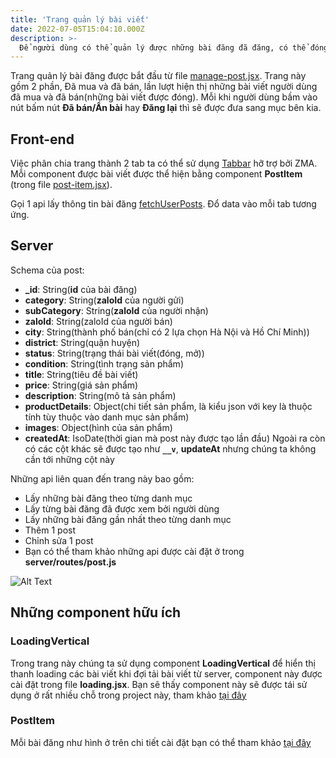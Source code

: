```yaml
---
title: 'Trang quản lý bài viết'
date: 2022-07-05T15:04:10.000Z
description: >-
  Để người dùng có thể quản lý được những bài đăng đã đăng, có thể đóng bài đăng, đăng lại 1 bài đăng, chúng ta nên làm 1 trang để người dùng có thể làm điều đó. rong hướng dẫn này chúng mình sẽ hướng dẫn cho các bạn làm trang quản lý bài viết
---
```


Trang quản lý bài đăng được bắt đầu từ file [manage-post.jsx](https://github.com/quynhdinh/BanLai/blob/master/client/src/pages/manage-post.jsx). Trang này gồm 2 phần, Đã mua và đã bán, lần lượt hiện thị những bài viết người dùng đã mua và đã bán(những bài viết được đóng). Mỗi
khi người dùng bầm vào nút bấm nút **Đã bán/Ẩn bài** hay **Đăng lại** thì sẽ được đưa sang mục bên kia.

## Front-end

Việc phân chia trang thành 2 tab ta có thể sử dụng [Tabbar](https://mini.zalo.me/docs/framework/components/layout-components/tabs/) hỡ trợ bởi ZMA. Mỗi component được bài viết được thể hiện bằng component **PostItem** (trong file [post-item.jsx](https://github.com/quynhdinh/BanLai/blob/master/client/src/components/post-item.jsx)).

Gọi 1 api lấy thông tin bài đăng [fetchUserPosts](https://github.com/quynhdinh/BanLai/blob/5263a8293e975ea7c92e1fb6b476a58758e4e9ed/client/src/pages/manage-post.jsx#L15). Đổ data vào mỗi tab tương ứng.
## Server
Schema của post:
- **_id**: String(**id** của bài đăng)
- **category**: String(**zaloId** của người gửi)
- **subCategory**: String(**zaloId** của người nhận)
- **zaloId**: String(zaloId của người bán)
- **city**: String(thành phố bán(chỉ có 2 lựa chọn Hà Nội và Hồ Chí Minh))
- **district**: String(quận huyện)
- **status**: String(trạng thái bài viết(đóng, mở))
- **condition**: String(tình trạng sản phẩm)
- **title**: String(tiêu đề bài viết)
- **price**: String(giá sản phẩm)
- **description**: String(mô tả sản phẩm)
- **productDetails**: Object(chi tiết sản phẩm, là kiểu json với key là thuộc tính tùy thuộc vào danh mục sản phẩm)
- **images**: Object(hình của sản phẩm)
- **createdAt**: IsoDate(thời gian mà post này được tạo lần đầu)
  Ngoài ra còn có các cột khác sẽ được tạo như **`__v`**, **updateAt** nhưng chúng ta không cần tới những cột này

Những api liên quan đến trang này bao gồm:
- Lấy những bài đăng theo từng danh mục
- Lấy từng bài đăng đã được xem bởi người dùng
- Lấy những bài đăng gần nhất theo từng danh mục
- Thêm 1 post
- Chỉnh sửa 1 post
- Bạn có thể tham khảo những api được cài đặt ở trong **server/routes/post.js**

![Alt Text](https://scintillating-haupia-01fe5d.netlify.app/img/manage-post.jpg)

## Những component hữu ích

### LoadingVertical
Trong trang này chúng ta sử dụng component **LoadingVertical** để hiển thị thanh loading các bài viết khi đợi tải bài viết từ server, component này được cài đặt trong file **loading.jsx**.
Bạn sẽ thấy component này sẽ được tái sử dụng ở rất nhiều chỗ trong project này, tham khảo [tại đây](https://github.com/quynhdinh/BanLai/blob/440894a9332f6ae27bd239803b7aa3286bf1fac3/client/src/components/loading.jsx#L21)

### PostItem
Mỗi bài đăng như hình ở trên chi tiết cài đặt bạn có thể tham khảo [tại đây](https://github.com/quynhdinh/BanLai/blob/master/client/src/components/post-item.jsx)